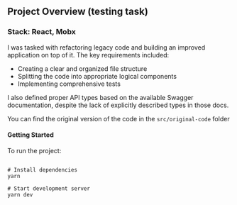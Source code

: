 ## Project Overview (testing task)

### Stack: React, Mobx

I was tasked with refactoring legacy code and building an improved application on top of it. The key requirements
included:

- Creating a clear and organized file structure
- Splitting the code into appropriate logical components
- Implementing comprehensive tests

I also defined proper API types based on the available Swagger documentation, despite the lack of explicitly described
types in those docs.

You can find the original version of the code in the `src/original-code` folder

#### Getting Started

To run the project:

```shell

# Install dependencies
yarn

# Start development server
yarn dev
```

